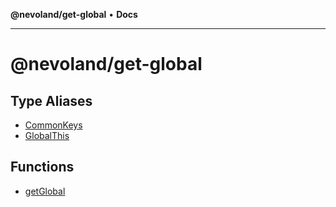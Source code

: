 **@nevoland/get-global** • **Docs**

***

# @nevoland/get-global

## Type Aliases

- [CommonKeys](type-aliases/CommonKeys.md)
- [GlobalThis](type-aliases/GlobalThis.md)

## Functions

- [getGlobal](functions/getGlobal.md)
